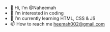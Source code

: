 - 👋 Hi, I’m @Naheemah
- 👀 I’m interested in coding
- 🌱 I’m currently learning HTML, CSS & JS
- 📫 How to reach me heemah002@gmail.com

<!---
Naheemah/Naheemah is a ✨ special ✨ repository because its `README.md` (this file) appears on your GitHub profile.
You can click the Preview link to take a look at your changes.
--->

